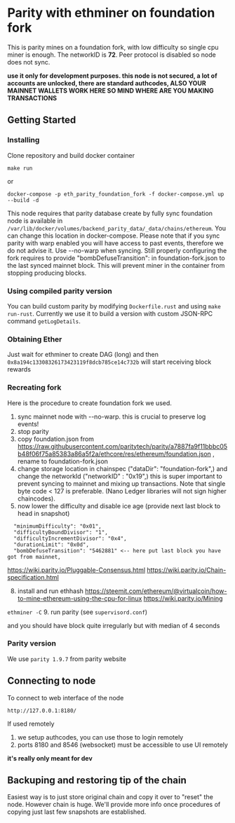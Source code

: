 # Parity with ethminer on foundation fork

This is parity mines on a foundation fork, with low difficulty so single cpu miner is enough. The networkID is **72**. Peer protocol is disabled so node does not sync.

**use it only for development purposes. this node is not secured, a lot of accounts are unlocked, there are standard authcodes, ALSO YOUR MAINNET WALLETS WORK HERE SO MIND WHERE ARE YOU MAKING TRANSACTIONS**

## Getting Started

### Installing

Clone repository and build docker container
```
make run
```
or
```
docker-compose -p eth_parity_foundation_fork -f docker-compose.yml up --build -d
```

This node requires that parity database create by fully sync foundation node is available in `/var/lib/docker/volumes/backend_parity_data/_data/chains/ethereum`.
You can change this location in docker-compose. Please note that if you sync parity with warp enabled you will have access to past events, therefore we do not advise it.
Use --no-warp when syncing. Still properly configuring the fork requires to provide "bombDefuseTransition": in foundation-fork.json to the last synced mainnet block. This will prevent miner in the container from stopping producing blocks.

### Using compiled parity version
You can build custom parity by modifying `Dockerfile.rust` and using `make run-rust`. Currently we use it to build a version with custom JSON-RPC command `getLogDetails`.

### Obtaining Ether

Just wait for ethminer to create DAG (long) and then `0x8a194c13308326173423119f8dcb785ce14c732b` will start receiving block rewards

### Recreating fork

Here is the procedure to create foundation fork we used.

1. sync mainnet node with --no-warp. this is crucial to preserve log events!
2. stop parity
3. copy foundation.json from https://raw.githubusercontent.com/paritytech/parity/a7887fa9f11bbbc05b48f06f75a85383a86a5f2a/ethcore/res/ethereum/foundation.json , rename to foundation-fork.json
4. change storage location in chainspec ("dataDir": "foundation-fork",)
and change the networkId ("networkID" : "0x19",) this is super important to prevent syncing to mainnet and mixing up transactions. Note that single byte code < 127 is preferable. (Nano Ledger libraries will not sign higher chaincodes).
5. now lower the difficulty and disable ice age (provide next last block to head in snapshot)
```
  "minimumDifficulty": "0x01",
  "difficultyBoundDivisor": "1",
  "difficultyIncrementDivisor": "0x4",
  "durationLimit": "0x0d",
  "bombDefuseTransition": "5462881" <-- here put last block you have got from mainnet,
```
https://wiki.parity.io/Pluggable-Consensus.html
https://wiki.parity.io/Chain-specification.html

8. install and run ethhash
https://steemit.com/ethereum/@virtualcoin/how-to-mine-ethereum-using-the-cpu-for-linux
https://wiki.parity.io/Mining

`ethminer -C`
9. run parity (see `supervisord.conf`)

and you should have block quite irregularly but with median of 4 seconds

### Parity version

We use `parity 1.9.7` from parity website

## Connecting to node

To connect to web interface of the node

```
http://127.0.0.1:8180/
```

If used remotely
1. we setup authcodes, you can use those to login remotely
2. ports 8180 and 8546 (websocket) must be accessible to use UI remotely

**it's really only meant for dev**

## Backuping and restoring tip of the chain

Easiest way is to just store original chain and copy it over to "reset" the node. However chain is huge. We'll provide more info once procedures of copying just last few snapshots are established.
